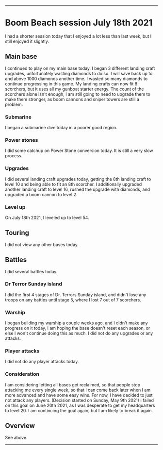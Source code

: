 
***

# Boom Beach session July 18th 2021

I had a shorter session today that I enjoyed a lot less than last week, but I still enjoyed it slightly.

## Main base

I continued to play on my main base today. I began 3 different landing craft upgrades, unfortunately wasting diamonds to do so. I will save back up to and above 1000 diamonds another time. I wasted so many diamonds to continue progressing in this game. My landing crafts can now fit 8 scorchers, but it uses all my gunboat starter energy. The count of the scorchers alone isn't enough, I am still going to need to upgrade them to make them stronger, as boom cannons and sniper towers are still a problem.

### Submarine

I began a submarine dive today in a poorer good region.

### Power stones

I did some catchup on Power Stone conversion today. It is still a very slow process.

### Upgrades

I did several landing craft upgrades today, getting the 8th landing craft to level 10 and being able to fit an 8th scorcher. I additionally upgraded another landing craft to level 16, rushed the upgrade with diamonds, and upgraded a boom cannon to level 2.

### Level up

On July 18th 2021, I leveled up to level 54.

## Touring

I did not view any other bases today.

## Battles

I did several battles today.

### Dr Terror Sunday island

I did the first 4 stages of Dr. Terrors Sunday island, and didn't lose any troops on any battles until stage 5, where I lost 7 out of 7 scorchers.

### Warship

I began building my warship a couple weeks ago, and I didn't make any progress on it today, I am hoping the base doesn't reset each season, or else I won't continue doing this as much. I did not do any upgrades or any attacks.

### Player attacks

I did not do any player attacks today.

### Consideration

I am considering letting all bases get reclaimed, so that people stop attacking me every single week, so that I can come back later when I am more advanced and have some easy wins. For now, I have decided to just not attack any players. (Decision started on Sunday, May 9th 2021) I failed on this goal on June 20th 2021, as I was desperate to get my headquarters to level 20. I am continuing the goal again, but I am likely to break it again.

## Overview

See above.

***
